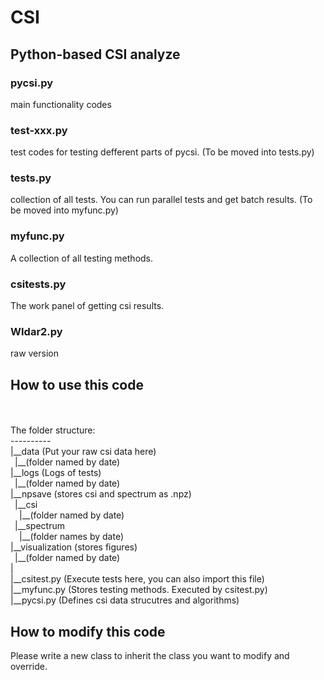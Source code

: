 # CSI

## Python-based CSI analyze

### pycsi.py
main functionality codes

### test-xxx.py
test codes for testing defferent parts of pycsi. (To be moved into tests.py)

### tests.py
collection of all tests. You can run parallel tests and get batch results. (To be moved into myfunc.py)

### myfunc.py
A collection of all testing methods.

### csitests.py
The work panel of getting csi results.

### WIdar2.py
raw version

## How to use this code
<br>
<br>
The folder structure:<br>
----------<br>
|__data (Put your raw csi data here)<br>
&ensp;|__(folder named by date)<br>
|__logs (Logs of tests)<br>
&ensp;|__(folder named by date)<br>
|__npsave (stores csi and spectrum as .npz)<br>
&ensp;|__csi<br>
&ensp;&ensp;|__(folder named by date)<br>
&ensp;|__spectrum<br>
&ensp;&ensp;|__(folder names by date)<br>
|__visualization (stores figures)<br>
&ensp;|__(folder named by date)<br>
|<br>    
|__csitest.py (Execute tests here, you can also import this file)<br>
|__myfunc.py (Stores testing methods. Executed by csitest.py)<br>
|__pycsi.py (Defines csi data strucutres and algorithms)<br>

## How to modify this code
Please write a new class to inherit the class you want to modify and override.<br>

